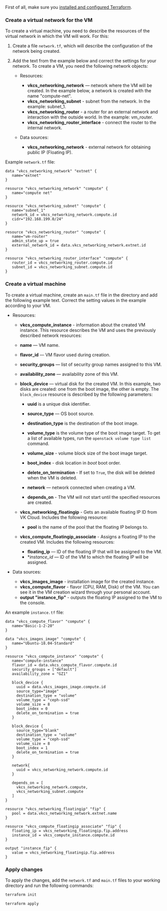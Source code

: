 <warn>

First of all, make sure you [installed and configured Terraform](../../../quick-start).

</warn>

### Create a virtual network for the VM

To create a virtual machine, you need to describe the resources of the virtual network in which the VM will work. For this:

1. Create a file `network.tf`, which will describe the configuration of the network being created.
2. Add the text from the example below and correct the settings for your network. To create a VM, you need the following network objects:

    - Resources:

      - **vkcs_networking_network** — network where the VM will be created. In the example below, a network is created with the name "compute-net".
      - **vkcs_networking_subnet** - subnet from the network. In the example: subnet_1.
      - **vkcs_networking_router** - a router for an external network and interaction with the outside world. In the example: vm_router.
      - **vkcs_networking_router_interface** - connect the router to the internal network.

    - Data sources:

      - **vkcs_networking_network** - external network for obtaining public IP (Floating IP).

Example `network.tf` file:

```hcl
data "vkcs_networking_network" "extnet" {
   name="extnet"
}

resource "vkcs_networking_network" "compute" {
   name="compute net"
}

resource "vkcs_networking_subnet" "compute" {
   name="subnet_1"
   network_id = vkcs_networking_network.compute.id
   cidr="192.168.199.0/24"
}

resource "vkcs_networking_router" "compute" {
   name="vm-router"
   admin_state_up = true
   external_network_id = data.vkcs_networking_network.extnet.id
}

resource "vkcs_networking_router_interface" "compute" {
   router_id = vkcs_networking_router.compute.id
   subnet_id = vkcs_networking_subnet.compute.id
}
```

### Create a virtual machine

To create a virtual machine, create an `main.tf` file in the directory and add the following example text. Correct the setting values in the example according to your VM.

- Resources:

  - **vkcs_compute_instance** - information about the created VM instance. This resource describes the VM and uses the previously described network resources:

  - **name** — VM name.
  - **flavor_id** — VM flavor used during creation.
  - **security_groups** — list of security group names assigned to this VM.
  - **availability_zone** — availability zone of this VM.
  - **block_device** — virtual disk for the created VM. In this example, two disks are created: one from the boot image, the other is empty. The `block_device` resource is described by the following parameters:

    - **uuid** is a unique disk identifier.
    - **source_type** — OS boot source.
    - **destination_type** is the destination of the boot image.
    - **volume_type** is the volume type of the boot image target. To get a list of available types, run the `openstack volume type list` command.
    - **volume_size** - volume block size of the boot image target.
    - **boot_index** - disk location in *boot* boot order.
    - **delete_on_termination** - If set to `True`, the disk will be deleted when the VM is deleted.

    - **network** — network connected when creating a VM.
    - **depends_on** - The VM will not start until the specified resources are created.

  - **vkcs_networking_floatingip** - Gets an available floating IP ID from VK Cloud. Includes the following resource:

    - **pool** is the name of the pool that the floating IP belongs to.

  - **vkcs_compute_floatingip_associate** - Assigns a floating IP to the created VM. Includes the following resources:

    - **floating_ip** — ID of the floating IP that will be assigned to the VM.
    - **instance_id* — ID of the VM to which the floating IP will be assigned.

- Data sources:

  - **vkcs_images_image** - installation image for the created instance.
  - **vkcs_compute_flavor** - flavor (CPU, RAM, Disk) of the VM. You can see it in the VM creation wizard through your personal account.
  - **output "instance_fip"** - outputs the floating IP assigned to the VM to the console.

An example `instance.tf` file:

```hcl
data "vkcs_compute_flavor" "compute" {
   name="Basic-1-2-20"
}

data "vkcs_images_image" "compute" {
   name="Ubuntu-18.04-Standard"
}

resource "vkcs_compute_instance" "compute" {
   name="compute-instance"
   flavor_id = data.vkcs_compute_flavor.compute.id
   security_groups = ["default"]
   availability_zone = "GZ1"

   block_device {
     uuid = data.vkcs_images_image.compute.id
     source_type="image"
     destination_type = "volume"
     volume_type = "ceph-ssd"
     volume_size = 8
     boot_index = 0
     delete_on_termination = true
   }

   block_device {
     source_type="blank"
     destination_type = "volume"
     volume_type = "ceph-ssd"
     volume_size = 8
     boot_index = 1
     delete_on_termination = true
   }

   network{
     uuid = vkcs_networking_network.compute.id
   }

   depends_on = [
     vkcs_networking_network.compute,
     vkcs_networking_subnet.compute
   ]
}

resource "vkcs_networking_floatingip" "fip" {
   pool = data.vkcs_networking_network.extnet.name
}

resource "vkcs_compute_floatingip_associate" "fip" {
   floating_ip = vkcs_networking_floatingip.fip.address
   instance_id = vkcs_compute_instance.compute.id
}

output "instance_fip" {
   value = vkcs_networking_floatingip.fip.address
}
```

### Apply changes

To apply the changes, add the `network.tf` and `main.tf` files to your working directory and run the following commands:

```bash
terraform init
```
```bash
terraform apply
```
